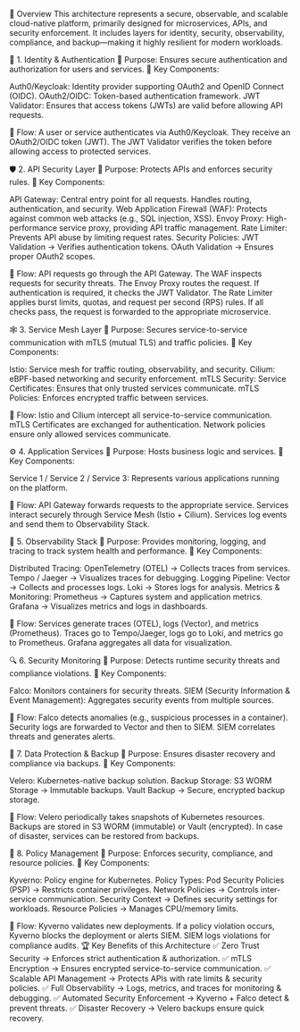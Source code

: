 🚀 Overview
This architecture represents a secure, observable, and scalable cloud-native platform, primarily designed for microservices, APIs, and security enforcement. It includes layers for identity, security, observability, compliance, and backup—making it highly resilient for modern workloads.

🔑 1. Identity & Authentication
🔹 Purpose: Ensures secure authentication and authorization for users and services.
🔹 Key Components:

Auth0/Keycloak: Identity provider supporting OAuth2 and OpenID Connect (OIDC).
OAuth2/OIDC: Token-based authentication framework.
JWT Validator: Ensures that access tokens (JWTs) are valid before allowing API requests.

📌 Flow:
A user or service authenticates via Auth0/Keycloak.
They receive an OAuth2/OIDC token (JWT).
The JWT Validator verifies the token before allowing access to protected services.


🛡️ 2. API Security Layer
🔹 Purpose: Protects APIs and enforces security rules.
🔹 Key Components:

API Gateway: Central entry point for all requests. Handles routing, authentication, and security.
Web Application Firewall (WAF): Protects against common web attacks (e.g., SQL injection, XSS).
Envoy Proxy: High-performance service proxy, providing API traffic management.
Rate Limiter: Prevents API abuse by limiting request rates.
Security Policies:
JWT Validation → Verifies authentication tokens.
OAuth Validation → Ensures proper OAuth2 scopes.

📌 Flow:
API requests go through the API Gateway.
The WAF inspects requests for security threats.
The Envoy Proxy routes the request.
If authentication is required, it checks the JWT Validator.
The Rate Limiter applies burst limits, quotas, and request per second (RPS) rules.
If all checks pass, the request is forwarded to the appropriate microservice.


🕸️ 3. Service Mesh Layer
🔹 Purpose: Secures service-to-service communication with mTLS (mutual TLS) and traffic policies.
🔹 Key Components:

Istio: Service mesh for traffic routing, observability, and security.
Cilium: eBPF-based networking and security enforcement.
mTLS Security:
Service Certificates: Ensures that only trusted services communicate.
mTLS Policies: Enforces encrypted traffic between services.

📌 Flow:
Istio and Cilium intercept all service-to-service communication.
mTLS Certificates are exchanged for authentication.
Network policies ensure only allowed services communicate.


⚙️ 4. Application Services
🔹 Purpose: Hosts business logic and services.
🔹 Key Components:

Service 1 / Service 2 / Service 3: Represents various applications running on the platform.

📌 Flow:
API Gateway forwards requests to the appropriate service.
Services interact securely through Service Mesh (Istio + Cilium).
Services log events and send them to Observability Stack.


📡 5. Observability Stack
🔹 Purpose: Provides monitoring, logging, and tracing to track system health and performance.
🔹 Key Components:

Distributed Tracing:
OpenTelemetry (OTEL) → Collects traces from services.
Tempo / Jaeger → Visualizes traces for debugging.
Logging Pipeline:
Vector → Collects and processes logs.
Loki → Stores logs for analysis.
Metrics & Monitoring:
Prometheus → Captures system and application metrics.
Grafana → Visualizes metrics and logs in dashboards.

📌 Flow:
Services generate traces (OTEL), logs (Vector), and metrics (Prometheus).
Traces go to Tempo/Jaeger, logs go to Loki, and metrics go to Prometheus.
Grafana aggregates all data for visualization.


🔍 6. Security Monitoring
🔹 Purpose: Detects runtime security threats and compliance violations.
🔹 Key Components:

Falco: Monitors containers for security threats.
SIEM (Security Information & Event Management): Aggregates security events from multiple sources.

📌 Flow:
Falco detects anomalies (e.g., suspicious processes in a container).
Security logs are forwarded to Vector and then to SIEM.
SIEM correlates threats and generates alerts.


💾 7. Data Protection & Backup
🔹 Purpose: Ensures disaster recovery and compliance via backups.
🔹 Key Components:

Velero: Kubernetes-native backup solution.
Backup Storage:
S3 WORM Storage → Immutable backups.
Vault Backup → Secure, encrypted backup storage.

📌 Flow:
Velero periodically takes snapshots of Kubernetes resources.
Backups are stored in S3 WORM (immutable) or Vault (encrypted).
In case of disaster, services can be restored from backups.


📝 8. Policy Management
🔹 Purpose: Enforces security, compliance, and resource policies.
🔹 Key Components:

Kyverno: Policy engine for Kubernetes.
Policy Types:
Pod Security Policies (PSP) → Restricts container privileges.
Network Policies → Controls inter-service communication.
Security Context → Defines security settings for workloads.
Resource Policies → Manages CPU/memory limits.

📌 Flow:
Kyverno validates new deployments.
If a policy violation occurs, Kyverno blocks the deployment or alerts SIEM.
SIEM logs violations for compliance audits.
🏆 Key Benefits of this Architecture
✅ Zero Trust Security → Enforces strict authentication & authorization.
✅ mTLS Encryption → Ensures encrypted service-to-service communication.
✅ Scalable API Management → Protects APIs with rate limits & security policies.
✅ Full Observability → Logs, metrics, and traces for monitoring & debugging.
✅ Automated Security Enforcement → Kyverno + Falco detect & prevent threats.
✅ Disaster Recovery → Velero backups ensure quick recovery.
